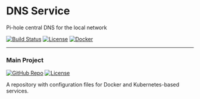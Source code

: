 # DNS Service
Pi-hole central DNS for the local network

[![Build Status](https://jenkins.ravcube.com/buildStatus/icon?job=PR%20Public/PR%20DNS%20Service&style=plastic)](https://jenkins.ravcube.com/job/PR%20Public/job/PR%20DNS%20Service/lastBuild/pipeline-overview/)
[![License](https://img.shields.io/github/license/KNOSERO/dns_service?style=plastic)](LICENSE)
[![Docker](https://img.shields.io/badge/Docker-Image-blue?logo=docker&style=plastic)](https://hub.docker.com/r/pihole/pihole)

-----

### Main Project
[![GitHub Repo](https://img.shields.io/badge/GitHub-Repo-blue?logo=github&style=plastic)](https://github.com/KNOSERO/docker_services)
[![License](https://img.shields.io/github/license/KNOSERO/docker_services?style=plastic)](https://github.com/KNOSERO/docker_services/blob/master/LICENSE)

A repository with configuration files for Docker and Kubernetes-based services.